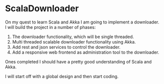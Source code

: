 ScalaDownloader
===============

On my quest to learn Scala and Akka I am going to implement a downloader. I will build the project in a number of phases:
1) The downloader functionality, which will be single threaded.
2) Multi threaded scalable downloader functionality using Akka.
3) Add rest and json services to control the downloader.
4) Add a responsive web frontend as administration tool to the downloader.

Ones completed I should have a pretty good understanding of Scala and Akka.

I will start off with a global design and then start coding. 

